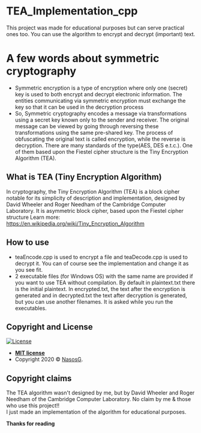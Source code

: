 # TEA_Implementation_cpp

This project was made for educational purposes but can serve practical ones too. 
You can use the algorithm to encrypt and decrypt (important) text.

# A few words about symmetric cryptography

- Symmetric encryption is a type of encryption where only one (secret) key is used to both encrypt and decrypt electronic information. 
The entities communicating via symmetric encryption must exchange the key so that it can be used in the decryption process
- So, Symmetric cryptography encodes a message via transformations using a secret key known only to the sender and receiver. 
The original message can be viewed by going through reversing these transformations using the same pre-shared key. 
The process of obfuscating the original text is called encryption, while the reverse is decryption. 
There are many standards of the type(AES, DES e.t.c.). One of them based upon the Fiestel cipher structure is the Tiny Encryption Algorithm (TEA).
 
## What is TEA (Tiny Encryption Algorithm)

In cryptography, the Tiny Encryption Algorithm (TEA) is a block cipher notable for its simplicity of description and implementation, 
designed by David Wheeler and Roger Needham of the Cambridge Computer Laboratory. It is asymmetric block cipher, based upon the Fiestel cipher structure
Learn more: https://en.wikipedia.org/wiki/Tiny_Encryption_Algorithm

## How to use

- teaEncode.cpp is used to encrypt a file and teaDecode.cpp is used to decrypt it. You can of course see the implementation and change it as you see fit.
- 2 executable files (for Windows OS) with the same name are provided if you want to use TEA without compilation. By default in plaintext.txt there is the initial
plaintext. In encrypted.txt, the text after the encryption is generated and in decrypted.txt the text after decryption is generated, but you can use another filenames.
It is asked while you run the executables.

## Copyright and License

[![License](http://img.shields.io/:license-mit-blue.svg?style=flat-square)](http://badges.mit-license.org)

- **[MIT license](http://opensource.org/licenses/mit-license.php)**
- Copyright 2020 © <a href="http://fvcproductions.com" target="_blank">NasosG</a>.

## Copyright claims

The TEA algorithm wasn't designed by me, but by David Wheeler and Roger Needham of the Cambridge Computer Laboratory. No claim by me & those who use this project!!<br>
I just made an implementation of the algorithm for educational purposes.

**Thanks for reading**    
